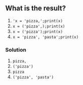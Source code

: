 ## What is the result?

1. `'x = 'pizza,';print(x)`
2. `x = ('pizza',);print(x)`
3. `x = ('pizza');print(x)`
4. `x = 'pizza', 'pasta';print(x)`

### Solution

1. `pizza,`
2. `('pizza')`
3. `pizza`
4. `('pizza', 'pasta')`
